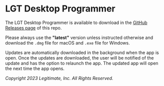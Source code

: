 # LGT Desktop Programmer

The LGT Desktop Programmer is available to download in the [GitHub Releases page](https://github.com/LegitimateTech/lgt-desktop-programmer-public/releases/latest) of this repo.

Please always use the **"latest"** version unless instructed otherwise and download the `.dmg` file for macOS and `.exe` file for Windows.

Updates are automatically downloaded in the background when the app is open. Once the updates are downloaded, the user will be notified of the update and has the option to relaunch the app. The updated app will open the next time the app opens.

*Copyright 2023 Legitimate, Inc. All Rights Reserved.*
